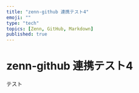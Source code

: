 ```yaml
---
title: "zenn-github 連携テスト4"
emoji: ""
type: "tech"
topics: [Zenn, GitHub, Markdown]
published: true
---
```


# zenn-github 連携テスト4

テスト
